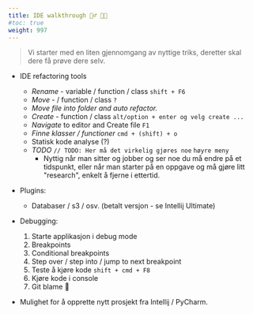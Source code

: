 ```yaml
---
title: IDE walkthrough 🚶‍♂️ 👩‍🏫
#toc: true
weight: 997
---
```


> Vi starter med en liten gjennomgang av nyttige triks, deretter skal dere få prøve dere selv.
 

- IDE refactoring tools
  - *Rename* - variable / function / class `shift + F6`
  - *Move* - / function / class `?`
  - *Move file into folder and auto refactor.* 
  - *Create* - function / class `alt/option + enter og velg create ...` 
  - *Navigate* to editor and Create file `F1`
  - *Finne klasser / functioner* `cmd + (shift) + o`
  - Statisk kode analyse (?)
  - *TODO* `// TODO: Her må det virkelig gjøres noe` `høyre meny`
    - Nyttig når man sitter og jobber og ser noe du må endre på et tidspunkt, eller når man starter på en oppgave og 
      må gjøre litt "research", enkelt å fjerne i ettertid. 

- Plugins:
  - Databaser / s3 / osv. (betalt versjon - se Intellij Ultimate)
  
- Debugging:
  1. Starte applikasjon i debug mode
  2. Breakpoints
  3. Conditional breakpoints
  4. Step over / step into / jump to next breakpoint 
  5. Teste å kjøre kode `shift + cmd + F8` 
  6. Kjøre kode i console 
  7. Git blame 🙈
  

- Mulighet for å opprette nytt prosjekt fra Intellij / PyCharm.
